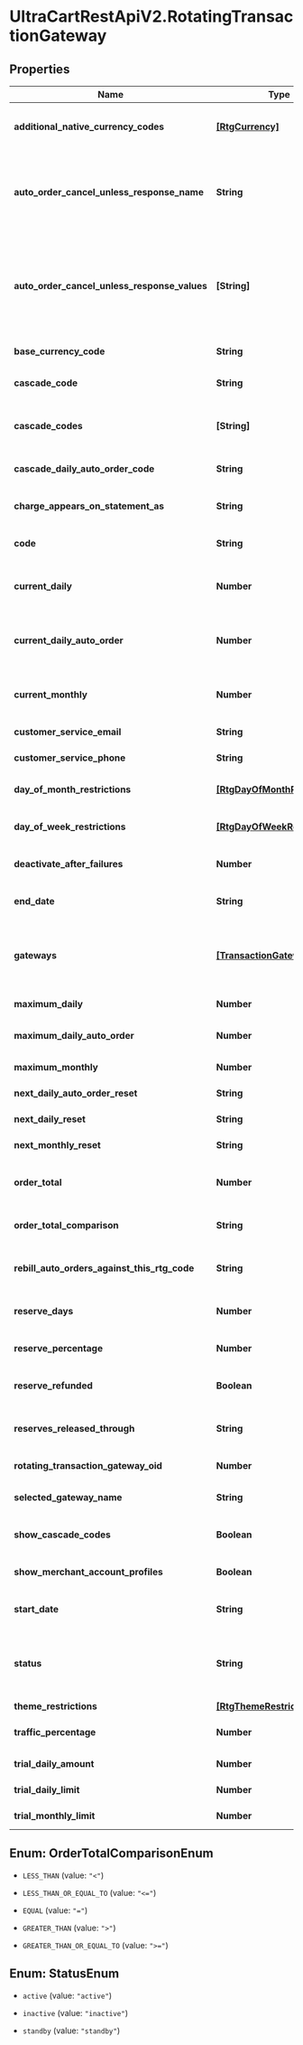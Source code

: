 # UltraCartRestApiV2.RotatingTransactionGateway

## Properties
Name | Type | Description | Notes
------------ | ------------- | ------------- | -------------
**additional_native_currency_codes** | [**[RtgCurrency]**](RtgCurrency.md) | An array of all currencies known to the UltraCart system and a boolean indicating whether this gateway supports that currency. | [optional] 
**auto_order_cancel_unless_response_name** | **String** | Advanced feature for canceling an auto order unless the transaction gateway response contains a field with this name.  If specified, this field must exist and the value must equal a value in the auto_order_cancel_unless_response_values array | [optional] 
**auto_order_cancel_unless_response_values** | **[String]** | Advanced feature for canceling an auto order unless the transaction gateway response contains a field with the name specified in auto_order_cancel_unless_response_name.  If specified, this field must exist and the value must equal a value in this array.  If nothing matches, the auto order is canceled. | [optional] 
**base_currency_code** | **String** | The base currency code for your gateway.  For example, USD. | [optional] 
**cascade_code** | **String** | Optional field specifying a different rotating gateway to use if this gateway fails to process the transaction. | [optional] 
**cascade_codes** | **[String]** | A list of other rotating transaction gateways that can be used as a lookup to assign actions based on failures of this gateway | [optional] 
**cascade_daily_auto_order_code** | **String** | The code for the next rotating gateway that should be used when this gateway reaches a daily limit | [optional] 
**charge_appears_on_statement_as** | **String** | Optional field providing an alternate Charge Appears As value for this rotating gateway | [optional] 
**code** | **String** | A human friendly short code used to recognize and differentiate this rotating gateway with other rotating gateways | [optional] 
**current_daily** | **Number** | The current daily dollar amount this gateway has processed.  Providing this will allow UltraCart to track the monthly amount going forward. | [optional] 
**current_daily_auto_order** | **Number** | The current daily dollar amount of auto orders (recurring) this gateway has processed.  Providing this will allow UltraCart to track the monthly amount going forward. | [optional] 
**current_monthly** | **Number** | The current monthly dollar amount this gateway has processed.  Providing this will allow UltraCart to track the monthly amount going forward. | [optional] 
**customer_service_email** | **String** | The customer service email address for this gateway | [optional] 
**customer_service_phone** | **String** | The customer service phone number for this gateway | [optional] 
**day_of_month_restrictions** | [**[RtgDayOfMonthRestriction]**](RtgDayOfMonthRestriction.md) | Array containing all 31 (possible) days and any optional restrictions for one or more days. | [optional] 
**day_of_week_restrictions** | [**[RtgDayOfWeekRestriction]**](RtgDayOfWeekRestriction.md) | Array containing all seven days of the week and any optional restrictions for one or more days | [optional] 
**deactivate_after_failures** | **Number** | If non-zero, this gateway will be deactivated after reaching this amount of consecutive failures. | [optional] 
**end_date** | **String** | Optional field to specify an absolute date when this gateway should stop accepting transactions | [optional] 
**gateways** | [**[TransactionGateway]**](TransactionGateway.md) | An array of all transaction gateways, not just the one currently configured for this rotating gateway. This allows for easy switching to another gateway.  The enabled property on the transaction gateway indicates which one is actually being used. | [optional] 
**maximum_daily** | **Number** | The maximum daily dollar amount this gateway may process | [optional] 
**maximum_daily_auto_order** | **Number** | The maximum daily dollar amount of auto orders (recurring) this gateway may process | [optional] 
**maximum_monthly** | **Number** | The maximum monthly dollar amount this gateway may process. | [optional] 
**next_daily_auto_order_reset** | **String** | The date and time when this gateway daily limit for auto orders will reset | [optional] 
**next_daily_reset** | **String** | The date and time when this gateway daily limit will reset | [optional] 
**next_monthly_reset** | **String** | The date and time when this gateway monthly limit will reset | [optional] 
**order_total** | **Number** | This optional field is combined with order_total_comparison to determine if an order should be processed thorugh this gateway. | [optional] 
**order_total_comparison** | **String** | The math operator used to determine if the order total is allowed to process through this gateway. | [optional] 
**rebill_auto_orders_against_this_rtg_code** | **String** | If specified auto orders (rebills) are routed to this rotating gateway.  This may be needed because rebills lack a credit card cvv. | [optional] 
**reserve_days** | **Number** | The number of days that your gateway holds any reserves.  This aids in profitability reporting. | [optional] 
**reserve_percentage** | **Number** | The percentage of an order which your gateway is holding in reserve.  This aids in profitability reporting. | [optional] 
**reserve_refunded** | **Boolean** | If true, reserves are refunded when an order is refunded.  This aids in profitability reporting. | [optional] 
**reserves_released_through** | **String** | An optional date specifying the date up to which your gateway has released all reserve funds.  This aids in profitability reporting. | [optional] 
**rotating_transaction_gateway_oid** | **Number** | Internal identifier used to store and retrieve this gateway information | [optional] 
**selected_gateway_name** | **String** | The name of the currently selected transaction gateway used by this rotating gateway | [optional] 
**show_cascade_codes** | **Boolean** | A boolean used by the builtin UltraCart UI to determine if cascading rtg codes should be shown | [optional] 
**show_merchant_account_profiles** | **Boolean** | A flag to help the UltraCart UI to know whether to show merchant account profiles or not. | [optional] 
**start_date** | **String** | Optional field to specify an absolute date when this gateway should begin accepting transactions | [optional] 
**status** | **String** | A field used to take a gateway offline without removing/deleting the configuration. Inactive marks the gateway as completely unusable.  Standby takes the gateway offline and will not be used unless all other active gateways fail. | [optional] 
**theme_restrictions** | [**[RtgThemeRestriction]**](RtgThemeRestriction.md) | Optional restrictions by theme/storefront | [optional] 
**traffic_percentage** | **Number** | Required field between 0 and 1 that dictates the percentage of traffic that should flow through this gateway | [optional] 
**trial_daily_amount** | **Number** | If specified, limits the total daily dollar amount of trial orders | [optional] 
**trial_daily_limit** | **Number** | If specified, limits the total month count of trial orders | [optional] 
**trial_monthly_limit** | **Number** | If specified, limits the total month dollar amount of trial orders | [optional] 


<a name="OrderTotalComparisonEnum"></a>
## Enum: OrderTotalComparisonEnum


* `LESS_THAN` (value: `"<"`)

* `LESS_THAN_OR_EQUAL_TO` (value: `"<="`)

* `EQUAL` (value: `"="`)

* `GREATER_THAN` (value: `">"`)

* `GREATER_THAN_OR_EQUAL_TO` (value: `">="`)




<a name="StatusEnum"></a>
## Enum: StatusEnum


* `active` (value: `"active"`)

* `inactive` (value: `"inactive"`)

* `standby` (value: `"standby"`)




